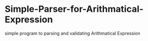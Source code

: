 # Simple-Parser-for-Arithmatical-Expression
simple program to parsing and validating Arithmatical Expression
